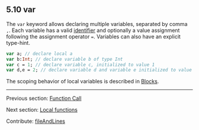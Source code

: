 ## 5.10 var

The `var` keyword allows declaring multiple variables, separated by comma `,`. Each variable has a valid [identifier](dictionary.md#identifier) and optionally a value assignment following the assignment operator `=`. Variables can also have an explicit type-hint.

```haxe
var a; // declare local a
var b:Int; // declare variable b of type Int
var c = 1; // declare variable c, initialized to value 1
var d,e = 2; // declare variable d and variable e initialized to value 2
```

The scoping behavior of local variables is described in [Blocks](expression-block.md).

---

Previous section: [Function Call](expression-function-call.md)

Next section: [Local functions](expression-function.md)

Contribute: [fileAndLines](https://github.com/HaxeFoundation/HaxeManual/blob/master/05-expressions.tex#L155-155)
